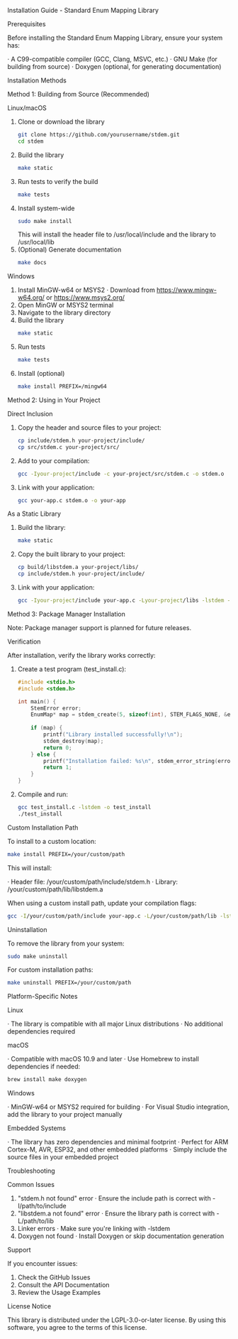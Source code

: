 Installation Guide - Standard Enum Mapping Library

Prerequisites

Before installing the Standard Enum Mapping Library, ensure your system has:

· A C99-compatible compiler (GCC, Clang, MSVC, etc.)
· GNU Make (for building from source)
· Doxygen (optional, for generating documentation)

Installation Methods

Method 1: Building from Source (Recommended)

Linux/macOS

1. Clone or download the library
   ```bash
   git clone https://github.com/yourusername/stdem.git
   cd stdem
   ```
2. Build the library
   ```bash
   make static
   ```
3. Run tests to verify the build
   ```bash
   make tests
   ```
4. Install system-wide
   ```bash
   sudo make install
   ```
   This will install the header file to /usr/local/include and the library to /usr/local/lib
5. (Optional) Generate documentation
   ```bash
   make docs
   ```

Windows

1. Install MinGW-w64 or MSYS2
   · Download from https://www.mingw-w64.org/ or https://www.msys2.org/
2. Open MinGW or MSYS2 terminal
3. Navigate to the library directory
4. Build the library
   ```bash
   make static
   ```
5. Run tests
   ```bash
   make tests
   ```
6. Install (optional)
   ```bash
   make install PREFIX=/mingw64
   ```

Method 2: Using in Your Project

Direct Inclusion

1. Copy the header and source files to your project:
   ```bash
   cp include/stdem.h your-project/include/
   cp src/stdem.c your-project/src/
   ```
2. Add to your compilation:
   ```bash
   gcc -Iyour-project/include -c your-project/src/stdem.c -o stdem.o
   ```
3. Link with your application:
   ```bash
   gcc your-app.c stdem.o -o your-app
   ```

As a Static Library

1. Build the library:
   ```bash
   make static
   ```
2. Copy the built library to your project:
   ```bash
   cp build/libstdem.a your-project/libs/
   cp include/stdem.h your-project/include/
   ```
3. Link with your application:
   ```bash
   gcc -Iyour-project/include your-app.c -Lyour-project/libs -lstdem -o your-app
   ```

Method 3: Package Manager Installation

Note: Package manager support is planned for future releases.

Verification

After installation, verify the library works correctly:

1. Create a test program (test_install.c):
   ```c
   #include <stdio.h>
   #include <stdem.h>
   
   int main() {
       StemError error;
       EnumMap* map = stdem_create(5, sizeof(int), STEM_FLAGS_NONE, &error);
       
       if (map) {
           printf("Library installed successfully!\n");
           stdem_destroy(map);
           return 0;
       } else {
           printf("Installation failed: %s\n", stdem_error_string(error));
           return 1;
       }
   }
   ```
2. Compile and run:
   ```bash
   gcc test_install.c -lstdem -o test_install
   ./test_install
   ```

Custom Installation Path

To install to a custom location:

```bash
make install PREFIX=/your/custom/path
```

This will install:

· Header file: /your/custom/path/include/stdem.h
· Library: /your/custom/path/lib/libstdem.a

When using a custom install path, update your compilation flags:

```bash
gcc -I/your/custom/path/include your-app.c -L/your/custom/path/lib -lstdem -o your-app
```

Uninstallation

To remove the library from your system:

```bash
sudo make uninstall
```

For custom installation paths:

```bash
make uninstall PREFIX=/your/custom/path
```

Platform-Specific Notes

Linux

· The library is compatible with all major Linux distributions
· No additional dependencies required

macOS

· Compatible with macOS 10.9 and later
· Use Homebrew to install dependencies if needed:
  ```bash
  brew install make doxygen
  ```

Windows

· MinGW-w64 or MSYS2 required for building
· For Visual Studio integration, add the library to your project manually

Embedded Systems

· The library has zero dependencies and minimal footprint
· Perfect for ARM Cortex-M, AVR, ESP32, and other embedded platforms
· Simply include the source files in your embedded project

Troubleshooting

Common Issues

1. "stdem.h not found" error
   · Ensure the include path is correct with -I/path/to/include
2. "libstdem.a not found" error
   · Ensure the library path is correct with -L/path/to/lib
3. Linker errors
   · Make sure you're linking with -lstdem
4. Doxygen not found
   · Install Doxygen or skip documentation generation

Support

If you encounter issues:

1. Check the GitHub Issues
2. Consult the API Documentation
3. Review the Usage Examples

License Notice

This library is distributed under the LGPL-3.0-or-later license. By using this software, you agree to the terms of this license.